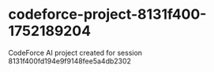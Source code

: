 # codeforce-project-8131f400-1752189204
CodeForce AI project created for session 8131f400fd194e9f9148fee5a4db2302
